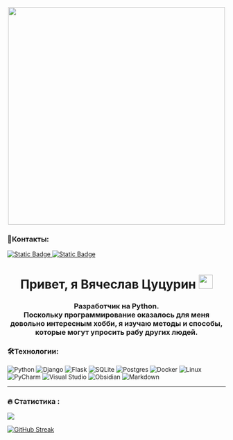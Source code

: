 <div id="header" align="center">
<img src="https://i.giphy.com/media/v1.Y2lkPTc5MGI3NjExMXNyZzRwMG9pYTNwcGQzOGp0ZDF4d3oxN3JheHM3MzQ5bHRjeTdvcCZlcD12MV9pbnRlcm5hbF9naWZfYnlfaWQmY3Q9Zw/coxQHKASG60HrHtvkt/giphy.gif"width="500"/>
</div>

### :speech_balloon:Контакты:
<div id="badges">
<a href="https://t.me/V_Tsutsurin">
<img alt="Static Badge" src="https://img.shields.io/badge/Telegram-blue?style=plastic&logo=telegram&logoColor=white"> </a>
<a href="https:linkedin.com/in/v-tsutsurin">
<img alt="Static Badge" src="https://img.shields.io/badge/Linkedin-blue?style=plastic&logo=telegram&logoColor=white"> </a>
<h1 align="center">Привет, я Вячеслав Цуцурин</a> 
<img src="https://github.com/blackcater/blackcater/raw/main/images/Hi.gif" height="32"/></h1>
<h3 align="center">
Разработчик на Python.<br/>
Поскольку программирование оказалось для меня довольно интересным хобби, я изучаю методы и способы, которые могут упросить рабу других людей.
</h3>
 


### :hammer_and_wrench:Технологии:
![Python](https://img.shields.io/badge/python-3670A0?style=plastic&logo=python&logoColor=ffdd54)
![Django](https://img.shields.io/badge/django-%23092E20.svg?style=plastic&logo=django&logoColor=white)
![Flask](https://img.shields.io/badge/flask-%23000.svg?style=plastic&logo=flask&logoColor=white)
![SQLite](https://img.shields.io/badge/sqlite-%2307405e.svg?style=plastic&logo=sqlite&logoColor=white)
![Postgres](https://img.shields.io/badge/postgres-%23316192.svg?style=plastic&logo=postgresql&logoColor=white)
![Docker](https://img.shields.io/badge/docker-%230db7ed.svg?style=plastic&logo=docker&logoColor=white)
![Linux](https://img.shields.io/badge/Linux-FCC624?style=plastic&logo=linux&logoColor=black)
![PyCharm](https://img.shields.io/badge/pycharm-143?style=plastic&logo=pycharm&logoColor=black&color=black&labelColor=green)
![Visual Studio](https://img.shields.io/badge/Visual%20Studio-5C2D91.svg?style=fplastic&logo=visual-studio&logoColor=white)
![Obsidian](https://img.shields.io/badge/Obsidian-%23483699.svg?style=plastic&logo=obsidian&logoColor=white)
![Markdown](https://img.shields.io/badge/markdown-%23000000.svg?style=plastic&logo=markdown&logoColor=white)


---
### :fire: Статистика :
<img src="https://komarev.com/ghpvc/?username=V-Tsutsurin&style=plastic&color=blue"/>

<a href="https://git.io/streak-stats"><img src="https://streak-stats.demolab.com?user=V-Tsutsurin&theme=algolia&background=04182C" alt="GitHub Streak" /></a>

<!--
**V-Tsutsurin/V-Tsutsurin** is a ✨ _special_ ✨ repository because its `README.md` (this file) appears on your GitHub profile.

Here are some ideas to get you started:

- 🔭 I’m currently working on ...
- 🌱 I’m currently learning ...
- 👯 I’m looking to collaborate on ...
- 🤔 I’m looking for help with ...
- 💬 Ask me about ...
- 📫 How to reach me: ...
- 😄 Pronouns: ...
- ⚡ Fun fact: ...
-->
